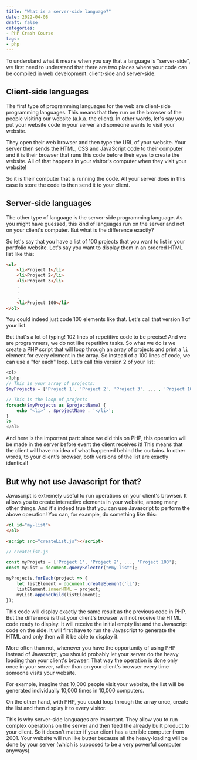 ```yaml
---
title: "What is a server-side language?"
date: 2022-04-08
draft: false
categories: 
- PHP Crash Course
tags:
- php
---
```


To understand what it means when you say that a language is "server-side", we first need to understand that there are two places where your code can be compiled in web development: client-side and server-side.

## Client-side languages

The first type of programming languages for the web are client-side programming languages. This means that they run on the browser of the people visiting our website (a.k.a. the client). In other words, let's say you put your website code in your server and someone wants to visit your website. 

They open their web browser and then type the URL of your website. Your server then sends the HTML, CSS and JavaScript code to their computer and it is their browser that runs this code before their eyes to create the website. All of that happens in your visitor's computer when they visit your website! 

So it is their computer that is running the code. All your server does in this case is store the code to then send it to your client.

## Server-side languages

The other type of language is the server-side programming language. As you might have guessed, this kind of languages run on the server and not on your client's computer. But what is the difference exactly?

So let's say that you have a list of 100 projects that you want to list in your portfolio website. Let's say you want to display them in an ordered HTML list like this:

```html
<ol>
	<li>Project 1</li>
	<li>Project 2</li>
	<li>Project 3</li>
	.
	.
	.
	<li>Project 100</li>
</ol>
```

You could indeed just code 100 elements like that. Let's call that version 1 of your list.

But that's a lot of typing! 102 lines of repetitive code to be precise! And we are programmers, we do not like repetitive tasks. So what we do is we create a PHP script that will loop through an array of projects and print a `li` element for every element in the array. So instead of a 100 lines of code, we can use a "for each" loop. Let's call this version 2 of your list:

```php
<ol>
<?php 
// This is your array of projects:
$myProjects = ['Project 1', 'Project 2', 'Project 3', ... , 'Project 100'];

// This is the loop of projects
foreach($myProjects as $projectName) {
	echo '<li>' . $projectName . '</li>';
}
?>
</ol>
```

And here is the important part: since we did this on PHP, this operation will be made in the server before event the client receives it! This means that the client will have no idea of what happened behind the curtains. In other words, to your client's browser, both versions of the list are exactly identical!

## But why not use Javascript for that?

Javascript is extremely useful to run operations on your client's browser. It allows you to create interactive elements in your website, among many other things. And it's indeed true that you can use Javascript to perform the above operation! You can, for example, do something like this:

```html
<ol id="my-list">
</ol>

<script src="createList.js"></script>
```

```jsx
// createList.js

const myProjets = ['Project 1', 'Project 2', ..., 'Project 100'];
const myList = document.querySelector("#my-list");

myProjects.forEach(project => {
	let listElement = document.createElement('li');
	listElement.innerHTML = project;
	myList.appendChild(listElement);
});
```

This code will display exactly the same result as the previous code in PHP. But the difference is that your client's browser will not receive the HTML code ready to display. It will receive the initial empty list and the Javascript code on the side. It will first have to run the Javascript to generate the HTML and only then will it be able to display it. 

More often than not, whenever you have the opportunity of using PHP instead of Javascript, you should probably let your server do the heavy loading than your client's browser. That way the operation is done only once in your server, rather than on your client's browser every time someone visits your website.

For example, imagine that 10,000 people visit your website, the list will be generated individually 10,000 times in 10,000 computers. 

On the other hand, with PHP, you could loop through the array once, create the list and then display it to every visitor.

This is why server-side languages are important. They allow you to run complex operations on the server and then feed the already built product to your client. So it doesn't matter if your client has a terrible computer from 2001. Your website will run like butter because all the heavy-loading will be done by your server (which is supposed to be a very powerful computer anyways).